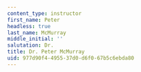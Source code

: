 ```yaml
---
content_type: instructor
first_name: Peter
headless: true
last_name: McMurray
middle_initial: ''
salutation: Dr.
title: Dr. Peter McMurray
uid: 977d90f4-4955-37d0-d6f0-67b5c6ebda80
---
```

